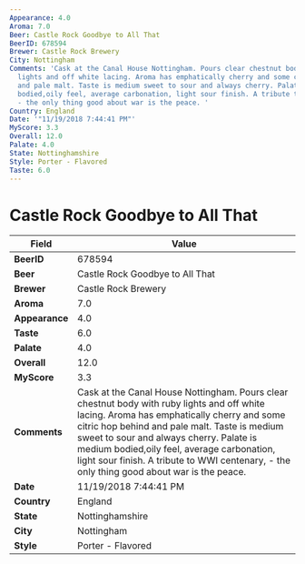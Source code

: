 ```yaml
---
Appearance: 4.0
Aroma: 7.0
Beer: Castle Rock Goodbye to All That
BeerID: 678594
Brewer: Castle Rock Brewery
City: Nottingham
Comments: 'Cask at the Canal House Nottingham. Pours clear chestnut body with ruby
  lights and off white lacing. Aroma has emphatically cherry and some citric hop behind
  and pale malt. Taste is medium sweet to sour and always cherry. Palate is medium
  bodied,oily feel, average carbonation, light sour finish. A tribute to WWI centenary,
  - the only thing good about war is the peace. '
Country: England
Date: '"11/19/2018 7:44:41 PM"'
MyScore: 3.3
Overall: 12.0
Palate: 4.0
State: Nottinghamshire
Style: Porter - Flavored
Taste: 6.0
---
```


# Castle Rock Goodbye to All That

| Field         | Value |
|---------------|-------|
| **BeerID** | 678594 |
| **Beer** | Castle Rock Goodbye to All That |
| **Brewer** | Castle Rock Brewery |
| **Aroma** | 7.0 |
| **Appearance** | 4.0 |
| **Taste** | 6.0 |
| **Palate** | 4.0 |
| **Overall** | 12.0 |
| **MyScore** | 3.3 |
| **Comments** | Cask at the Canal House Nottingham. Pours clear chestnut body with ruby lights and off white lacing. Aroma has emphatically cherry and some citric hop behind and pale malt. Taste is medium sweet to sour and always cherry. Palate is medium bodied,oily feel, average carbonation, light sour finish. A tribute to WWI centenary, - the only thing good about war is the peace.  |
| **Date** | 11/19/2018 7:44:41 PM |
| **Country** | England |
| **State** | Nottinghamshire |
| **City** | Nottingham |
| **Style** | Porter - Flavored |
